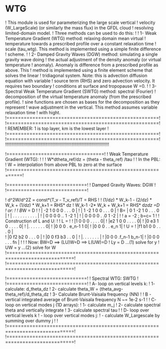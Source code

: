 # WTG

! This module is used for parameterizing the large scale vertical
! velocity (W_LargeScale) (or similarly the mass flux) in the GFDL cloud 
! resolving limited-domain model.
! Three methods can be used to do this:
!
! 1- Weak Temperature Gradient (WTG) method: relaxing domain mean virtual
!  temperature towards a prescribed profile over a  constant relaxation time
!  scale (tau_wtg). This method is implemented using a simple finite difference
!  scheme.
!
! 2- Damped Gravity Waves (DGW) method: simulating a single gravity wave doing
!  the actual adjustment of the density anomaly (or virtual temperature
!  anomaly). Anomaly is difference from a prescribed profile as above. This
!  method is implemented using a finite element scheme that solves the linear
!  tridiagonal system. Note: this is advection diffusion equation with variable
!  source term (RHS) and zero advection velocity. It requires two boundary
!  conditions at surface and tropopause W =0.
!
! 3- Spectral Weak Temperature Gradient (SWTG) method: spectral (Fourier)
!  decomposition of the virtual temperature anomaly (from the prescribed profile).
!  sine functions are chosen as bases for the decomposition as they represent
!  wave adjustment in the vertical. This method assumes variable relaxation time
!  with hight. 
!=====================================================!
!=====================================================!
! REMEMBER: 1 is top layer, km is the lowest layer    !
!=====================================================!
!=====================================================!
!!!!!!!!!!!!!!!!!!!!!!!!!!!!!!!!!!!!!!!!!!!!!!!!!!!!!!!!!!!!!!!!!!!!!!!!!!!!!!!!!!!

!==================================!
! Weak Temperature Gradient (WTG): !
!
!  W*dtheta_ref/dz  = (theta - theta_ref) /tau
! 
!  In the PBL:
!  W = interpolation from above PBL to zero at the surface
!===========================================================!


!============================!
! Damped Gravity Waves: DGW  !
!============================!

! d^2W/d^2Z = const*(T_v - T_v_ref)/T = RHS
!
! (1/dz) * W_k-1  - (2/dz) * W_k + (1/dz) * W_k+1 = RHS* dz
!      W_k-1  -2* W_k +  W_k+1 = RHS* dz*dz =D
! or:
! 
! B*W = D
!
!              | -2  1  0  0 0 . . .  0 |
!              |  1 -2  1  0 0 . . .  0 |
! B=           |  0  1 -2  1 0 . . .  0 |
!              |  . . . . . .  . . . .  |
!              |  0  0  0  0 .. 1 -2  1 |
!              |  0  0  0  0 . .0  1 -2 |
!
! a = -2 ; b=c= 1
!
! Construction of L and U:
! 
! L = 
!
!      |1  0  0  0 . . . . 0|
!      |e2 1  0  0 . . . . 0|
!      |0  e3 1  0 . . . . 0|
!      |.  .  .  .  .  . . 0|
!      |0  0  0  . e_n-1 1 0| 
!      |0  0  0  .  .  e_n 1|
! U =
!       |f1  b1  0  0  . . .    0 |     
!       |0   f2  b2  0  . . .   0 |
!       |0   0   f3  b3  . .    0 |
!       |.   .   .   .   . . .    |
!       |0   0   0   .f_n-1  b_n-1|
!       |0   0   0  . .  .    fn  |
!
!
! Now: BW=D  ==> (LU)W=D ==> L(UW)=D
!      Ly = D ...(1) solve for y
!      UW = y ...(2) solve for W
!=============================================================================!
!=============================================================================!


!============================!
! Spectral WTG: SWTG         !
!============================!
! A- loop on vertical levels k:
! 1- calculate: d_theta_dz 
! 2- calculate theta_W = (theta_avg-theta_ref)/d_theta_dz
! 3- Calculate Brunt-Vaisala frequency (NN)
! 
! B - vertical integrated average of Brunt-Vaisala frequency N ~= 1e-2 s-1
! 
! C- loop on vertical modes j (1D arrays):
! 1- calculate m_j
! 2- calculate spectral theta and vertically integrate
! 3- calculate spectral tau
!
! D- loop over vertical levels k
!  - loop over vertical modes j:
!  - calculate W_Largescale by summing over dummy j
!
!
!=============================================================================!
!=============================================================================!
